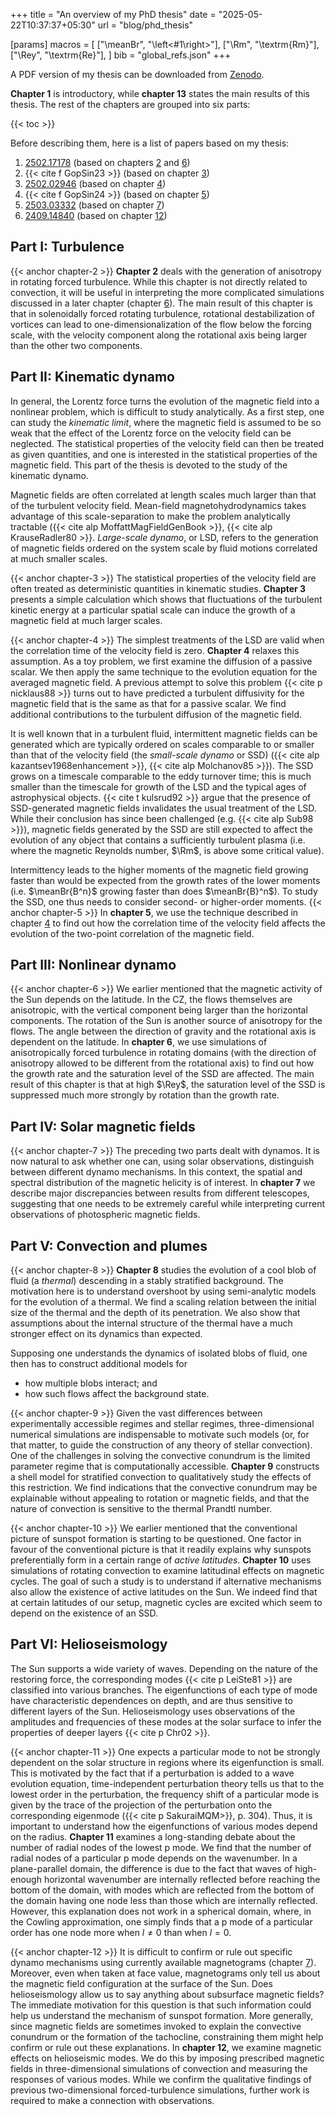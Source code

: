 +++
title = "An overview of my PhD thesis"
date = "2025-05-22T10:37:37+05:30"
url = "blog/phd_thesis"

[params]
	macros = [
		["\\meanBr", "\\left<#1\\right>"],
		["\\Rm", "\\textrm{Rm}"],
		["\\Rey", "\\textrm{Re}"],
		]
	bib = "global_refs.json"
+++

A PDF version of my thesis can be downloaded from [Zenodo](https://doi.org/10.5281/zenodo.15354916).

**Chapter 1** is introductory, while **chapter 13** states the main results of this thesis.
The rest of the chapters are grouped into six parts:

{{< toc >}}

Before describing them, here is a list of papers based on my thesis:

1. [2502.17178](https://arxiv.org/abs/2502.17178) (based on chapters [2](#chapter-2) and [6](#chapter-6))
1. {{< cite f GopSin23 >}} (based on chapter [3](#chapter-3))
1. [2502.02946](https://arxiv.org/abs/2502.02946) (based on chapter [4](#chapter-4))
1. {{< cite f GopSin24 >}} (based on chapter [5](#chapter-5))
1. [2503.03332](https://arxiv.org/abs/2503.03332) (based on chapter [7](#chapter-7))
1. [2409.14840](https://arxiv.org/abs/2409.14840) (based on chapter [12](#chapter-12))

## Part I: Turbulence

{{< anchor chapter-2 >}}
**Chapter 2** deals with the generation of anisotropy in rotating forced turbulence.
While this chapter is not directly related to convection, it will be useful in interpreting the more complicated simulations discussed in a later chapter (chapter [6](#chapter-6)).
The main result of this chapter is that in solenoidally forced rotating turbulence, rotational destabilization of vortices can lead to one-dimensionalization of the flow below the forcing scale, with the velocity component along the rotational axis being larger than the other two components.

## Part II: Kinematic dynamo

In general, the Lorentz force turns the evolution of the magnetic field into a nonlinear problem, which is difficult to study analytically.
As a first step, one can study the *kinematic limit*, where the magnetic field is assumed to be so weak that the effect of the Lorentz force on the velocity field can be neglected.
The statistical properties of the velocity field can then be treated as given quantities, and one is interested in the statistical properties of the magnetic field.
This part of the thesis is devoted to the study of the kinematic dynamo.

Magnetic fields are often correlated at length scales much larger than that of the turbulent velocity field.
Mean-field magnetohydrodynamics takes advantage of this scale-separation to make the problem analytically tractable
({{< cite alp MoffattMagFieldGenBook >}}, {{< cite alp KrauseRadler80 >}}.
*Large-scale dynamo*, or LSD, refers to the generation of magnetic fields ordered on the system scale by fluid motions correlated at much smaller scales.

{{< anchor chapter-3 >}}
The statistical properties of the velocity field are often treated as deterministic quantities in kinematic studies.
**Chapter 3** presents a simple calculation which shows that fluctuations of the turbulent kinetic energy at a particular spatial scale can induce the growth of a magnetic field at much larger scales.

{{< anchor chapter-4 >}}
The simplest treatments of the LSD are valid when the correlation time of the velocity field is zero.
**Chapter 4** relaxes this assumption.
As a toy problem, we first examine the diffusion of a passive scalar.
We then apply the same technique to the evolution equation for the averaged magnetic field.
A previous attempt to solve this problem {{< cite p nicklaus88 >}} turns out to have predicted a turbulent diffusivity for the magnetic field that is the same as that for a passive scalar.
We find additional contributions to the turbulent diffusion of the magnetic field.

It is well known that in a turbulent fluid, intermittent magnetic fields can be generated which are typically ordered on scales comparable to or smaller than that of the velocity field (the *small-scale dynamo* or SSD) ({{< cite alp kazantsev1968enhancement >}}, {{< cite alp Molchanov85 >}}).
The SSD grows on a timescale comparable to the eddy turnover time; this is much smaller than the timescale for growth of the LSD and the typical ages of astrophysical objects.
{{< cite t kulsrud92 >}} argue that the presence of SSD-generated magnetic fields invalidates the usual treatment of the LSD.
While their conclusion has since been challenged (e.g. {{< cite alp Sub98 >}}), magnetic
fields generated by the SSD are still expected to affect the evolution of any object that contains a sufficiently turbulent plasma (i.e. where the magnetic Reynolds number, $\Rm$, is above some critical value).

Intermittency leads to the higher moments of the magnetic field growing faster than would be expected from the growth rates of the lower moments (i.e. $\meanBr{B^n}$ growing faster than does $\meanBr{B}^n$).
To study the SSD, one thus needs to consider second- or higher-order moments.
{{< anchor chapter-5 >}}
In **chapter 5**, we use the technique described in chapter [4](#chapter-4) to find out how the correlation time of the velocity field affects the evolution of the two-point correlation of the magnetic field.

## Part III: Nonlinear dynamo

{{< anchor chapter-6 >}}
We earlier mentioned that the magnetic activity of the Sun depends on the latitude.
In the CZ, the flows themselves are anisotropic, with the vertical component being larger than the horizontal components.
The rotation of the Sun is another source of anisotropy for the flows.
The angle between the direction of gravity and the rotational axis is dependent on the latitude.
In **chapter 6**, we use simulations of anisotropically forced turbulence in rotating domains (with the direction of anisotropy allowed to be different from the rotational axis) to find out how the growth rate and the saturation level of the SSD are affected.
The main result of this chapter is that at high $\Rey$, the saturation level of the SSD is suppressed much more strongly by rotation than the growth rate.

## Part IV: Solar magnetic fields

{{< anchor chapter-7 >}}
The preceding two parts dealt with dynamos.
It is now natural to ask whether one can, using solar observations, distinguish between different dynamo mechanisms.
In this context, the spatial and spectral distribution of the magnetic helicity is of interest.
In **chapter 7** we describe major discrepancies between results from different telescopes, suggesting that one needs to be extremely careful while interpreting current observations of photospheric magnetic fields.

## Part V: Convection and plumes

{{< anchor chapter-8 >}}
**Chapter 8** studies the evolution of a cool blob of fluid (a *thermal*) descending in a stably stratified background.
The motivation here is to understand overshoot by using semi-analytic models for the evolution of a thermal.
We find a scaling relation between the initial size of the thermal and the depth of its penetration.
We also show that assumptions about the internal structure of the thermal have a much stronger effect on its dynamics than expected.

Supposing one understands the dynamics of isolated blobs of fluid, one then has to construct additional models for
- how multiple blobs interact; and
- how such flows affect the background state.

{{< anchor chapter-9 >}}
Given the vast differences between experimentally accessible regimes and stellar regimes, three-dimensional numerical simulations are indispensable to motivate such models (or, for that matter, to guide the construction of any theory of stellar convection).
One of the challenges in solving the convective conundrum is the limited parameter regime that is computationally accessible.
**Chapter 9** constructs a shell model for stratified convection to qualitatively study the effects of this restriction.
We find indications that the convective conundrum may be explainable without appealing to rotation or magnetic fields, and that the nature of convection is sensitive to the thermal Prandtl number.

{{< anchor chapter-10 >}}
We earlier mentioned that the conventional picture of sunspot formation is starting to be questioned.
One factor in favour of the conventional picture is that it readily explains why sunspots preferentially form in a certain range of *active latitudes*.
**Chapter 10** uses simulations of rotating convection to examine latitudinal effects on magnetic cycles.
The goal of such a study is to understand if alternative mechanisms also allow the existence of active latitudes on the Sun.
We indeed find that at certain latitudes of our setup, magnetic cycles are excited which seem to depend on the existence of an SSD.

## Part VI: Helioseismology

The Sun supports a wide variety of waves.
Depending on the nature of the restoring force, the corresponding modes {{< cite p LeiSte81 >}} are classified into various branches.
The eigenfunctions of each type of mode have characteristic dependences on depth, and are thus sensitive to different layers of the Sun.
Helioseismology uses observations of the amplitudes and frequencies of these modes at the solar surface to infer the properties of deeper layers {{< cite p Chr02 >}}.

{{< anchor chapter-11 >}}
One expects a particular mode to not be strongly dependent on the solar structure in regions where its eigenfunction is small.
This is motivated by the fact that if a perturbation is added to a wave evolution equation, time-independent perturbation theory tells us that to the lowest order in the perturbation, the frequency shift of a particular mode is given by the trace of the projection of the perturbation onto the corresponding eigenmode ({{< cite p SakuraiMQM>}}, p. 304).
Thus, it is important to understand how the eigenfunctions of various modes depend on the radius.
**Chapter 11** examines a long-standing debate about the number of radial nodes of the lowest p mode.
We find that the number of radial nodes of a particular p mode depends on the wavenumber.
In a plane-parallel domain, the difference is due to the fact that waves of high-enough horizontal wavenumber are internally reflected before reaching the bottom of the domain, with modes which are reflected from the bottom of the domain having one node less than those which are internally reflected.
However, this explanation does not work in a spherical domain, where, in the Cowling approximation, one simply finds that a p mode of a particular order has one node more when $l\ne 0$ than when $l=0$.

{{< anchor chapter-12 >}}
It is difficult to confirm or rule out specific dynamo mechanisms using currently available magnetograms (chapter [7](#chapter-7)).
Moreover, even when taken at face value, magnetograms only tell us about the magnetic field configuration at the surface of the Sun.
Does helioseismology allow us to say anything about subsurface magnetic fields?
The immediate motivation for this question is that such information could help us understand the mechanism of sunspot formation.
More generally, since magnetic fields are sometimes invoked to explain the convective conundrum or the formation of the tachocline, constraining them might help confirm or rule out these explanations.
In **chapter 12**, we examine magnetic effects on helioseismic modes.
We do this by imposing prescribed magnetic fields in three-dimensional simulations of convection and measuring the responses of various modes.
While we confirm the qualitative findings of previous two-dimensional forced-turbulence simulations, further work is required to make a connection with observations.
